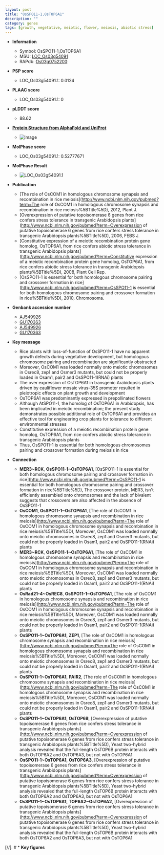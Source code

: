 ```yaml
---
layout: post
title: "OsSPO11-1,OsTOP6A1"
description: ""
category: genes
tags: [growth, vegetative, meiotic, flower, meiosis, abiotic stress]
---
```


* **Information**  
    + Symbol: OsSPO11-1,OsTOP6A1  
    + MSU: [LOC_Os03g54091](http://rice.plantbiology.msu.edu/cgi-bin/ORF_infopage.cgi?orf=LOC_Os03g54091)  
    + RAPdb: [Os03g0752200](http://rapdb.dna.affrc.go.jp/viewer/gbrowse_details/irgsp1?name=Os03g0752200)  

* **PSP score**  
    + LOC_Os03g54091.1: 0.0124 

* **PLAAC score**  
    + LOC_Os03g54091.1: 0 

* **pLDDT score**
    + 88.62

* **[Protein Structure from AlphaFold and UniProt](https://www.uniprot.org/uniprotkb/Q7Y021/entry#structure)**
    + ![image](https://ricepsp.github.io/images/Q7/AF-Q7Y021-F1.png)

* **MolPhase score**
    + LOC_Os03g54091.1: 0.52777671

* **MolPhase Result**
    + ![LOC_Os03g54091.1](https://304243504.github.io/Pictures/LOC_Os03g/LOC_Os03g54091.1.png)

* **Publication**  
    + [The role of OsCOM1 in homologous chromosome synapsis and recombination in rice meiosis](http://www.ncbi.nlm.nih.gov/pubmed?term=The role of OsCOM1 in homologous chromosome synapsis and recombination in rice meiosis%5BTitle%5D), 2012, Plant J.
    + [Overexpression of putative topoisomerase 6 genes from rice confers stress tolerance in transgenic Arabidopsis plants](http://www.ncbi.nlm.nih.gov/pubmed?term=Overexpression of putative topoisomerase 6 genes from rice confers stress tolerance in transgenic Arabidopsis plants%5BTitle%5D), 2006, FEBS J.
    + [Constitutive expression of a meiotic recombination protein gene homolog, OsTOP6A1, from rice confers abiotic stress tolerance in transgenic Arabidopsis plants](http://www.ncbi.nlm.nih.gov/pubmed?term=Constitutive expression of a meiotic recombination protein gene homolog, OsTOP6A1, from rice confers abiotic stress tolerance in transgenic Arabidopsis plants%5BTitle%5D), 2008, Plant Cell Rep.
    + [OsSPO11-1 is essential for both homologous chromosome pairing and crossover formation in rice](http://www.ncbi.nlm.nih.gov/pubmed?term=OsSPO11-1 is essential for both homologous chromosome pairing and crossover formation in rice%5BTitle%5D), 2010, Chromosoma.

* **Genbank accession number**  
    + [AJ549926](http://www.ncbi.nlm.nih.gov/nuccore/AJ549926)
    + [GU170363](http://www.ncbi.nlm.nih.gov/nuccore/GU170363)
    + [AJ549926](http://www.ncbi.nlm.nih.gov/nuccore/AJ549926)
    + [GU170363](http://www.ncbi.nlm.nih.gov/nuccore/GU170363)

* **Key message**  
    + Rice plants with loss-of-function of OsSPO11-1 have no apparent growth defects during vegetative development, but homologous chromosome pairing and recombination are significantly obstructed
    + Moreover, OsCOM1 was loaded normally onto meiotic chromosomes in Osrec8, zep1 and Osmer3 mutants, but could not be properly loaded in Osam1, pair2 and OsSPO11-1(RNAi) plants
    + The over expression of OsTOP6A1 in transgenic Arabidopsis plants driven by cauliflower mosaic virus-35S promoter resulted in pleiotropic effects on plant growth and development
    + OsTOP6A1 was predominantly expressed in prepollinated flowers
    + Although AtSPO11-1, the homolog of OsTOP6A1 in Arabidopsis, has been implicated in meiotic recombination; the present study demonstrates possible additional role of OsTOP6A1 and provides an effective tool for engineering crop plants for tolerance to different environmental stresses
    + Constitutive expression of a meiotic recombination protein gene homolog, OsTOP6A1, from rice confers abiotic stress tolerance in transgenic Arabidopsis plants
    + Thus, OsSPO11-1 is essential for both homologous chromosomes pairing and crossover formation during meiosis in rice

* **Connection**  
    + __MER3~RCK__, __OsSPO11-1~OsTOP6A1__, [OsSPO11-1 is essential for both homologous chromosome pairing and crossover formation in rice](http://www.ncbi.nlm.nih.gov/pubmed?term=OsSPO11-1 is essential for both homologous chromosome pairing and crossover formation in rice%5BTitle%5D), The crossover protein, MER3, isn't efficiently assembled onto chromosomes and the lack of bivalent suggests that crossovers are also affected in the absence of OsSPO11-1
    + __OsCOM1__, __OsSPO11-1~OsTOP6A1__, [The role of OsCOM1 in homologous chromosome synapsis and recombination in rice meiosis](http://www.ncbi.nlm.nih.gov/pubmed?term=The role of OsCOM1 in homologous chromosome synapsis and recombination in rice meiosis%5BTitle%5D), Moreover, OsCOM1 was loaded normally onto meiotic chromosomes in Osrec8, zep1 and Osmer3 mutants, but could not be properly loaded in Osam1, pair2 and OsSPO11-1(RNAi) plants
    + __MER3~RCK__, __OsSPO11-1~OsTOP6A1__, [The role of OsCOM1 in homologous chromosome synapsis and recombination in rice meiosis](http://www.ncbi.nlm.nih.gov/pubmed?term=The role of OsCOM1 in homologous chromosome synapsis and recombination in rice meiosis%5BTitle%5D), Moreover, OsCOM1 was loaded normally onto meiotic chromosomes in Osrec8, zep1 and Osmer3 mutants, but could not be properly loaded in Osam1, pair2 and OsSPO11-1(RNAi) plants
    + __OsRad21-4~OsREC8__, __OsSPO11-1~OsTOP6A1__, [The role of OsCOM1 in homologous chromosome synapsis and recombination in rice meiosis](http://www.ncbi.nlm.nih.gov/pubmed?term=The role of OsCOM1 in homologous chromosome synapsis and recombination in rice meiosis%5BTitle%5D), Moreover, OsCOM1 was loaded normally onto meiotic chromosomes in Osrec8, zep1 and Osmer3 mutants, but could not be properly loaded in Osam1, pair2 and OsSPO11-1(RNAi) plants
    + __OsSPO11-1~OsTOP6A1__, __ZEP1__, [The role of OsCOM1 in homologous chromosome synapsis and recombination in rice meiosis](http://www.ncbi.nlm.nih.gov/pubmed?term=The role of OsCOM1 in homologous chromosome synapsis and recombination in rice meiosis%5BTitle%5D), Moreover, OsCOM1 was loaded normally onto meiotic chromosomes in Osrec8, zep1 and Osmer3 mutants, but could not be properly loaded in Osam1, pair2 and OsSPO11-1(RNAi) plants
    + __OsSPO11-1~OsTOP6A1__, __PAIR2__, [The role of OsCOM1 in homologous chromosome synapsis and recombination in rice meiosis](http://www.ncbi.nlm.nih.gov/pubmed?term=The role of OsCOM1 in homologous chromosome synapsis and recombination in rice meiosis%5BTitle%5D), Moreover, OsCOM1 was loaded normally onto meiotic chromosomes in Osrec8, zep1 and Osmer3 mutants, but could not be properly loaded in Osam1, pair2 and OsSPO11-1(RNAi) plants
    + __OsSPO11-1~OsTOP6A1__, __OsTOP6B__, [Overexpression of putative topoisomerase 6 genes from rice confers stress tolerance in transgenic Arabidopsis plants](http://www.ncbi.nlm.nih.gov/pubmed?term=Overexpression of putative topoisomerase 6 genes from rice confers stress tolerance in transgenic Arabidopsis plants%5BTitle%5D), Yeast two-hybrid analysis revealed that the full-length OsTOP6B protein interacts with both OsTOP6A2 and OsTOP6A3, but not with OsTOP6A1
    + __OsSPO11-1~OsTOP6A1__, __OsTOP6A3__, [Overexpression of putative topoisomerase 6 genes from rice confers stress tolerance in transgenic Arabidopsis plants](http://www.ncbi.nlm.nih.gov/pubmed?term=Overexpression of putative topoisomerase 6 genes from rice confers stress tolerance in transgenic Arabidopsis plants%5BTitle%5D), Yeast two-hybrid analysis revealed that the full-length OsTOP6B protein interacts with both OsTOP6A2 and OsTOP6A3, but not with OsTOP6A1
    + __OsSPO11-1~OsTOP6A1__, __TOP6A2~OsTOP6A2__, [Overexpression of putative topoisomerase 6 genes from rice confers stress tolerance in transgenic Arabidopsis plants](http://www.ncbi.nlm.nih.gov/pubmed?term=Overexpression of putative topoisomerase 6 genes from rice confers stress tolerance in transgenic Arabidopsis plants%5BTitle%5D), Yeast two-hybrid analysis revealed that the full-length OsTOP6B protein interacts with both OsTOP6A2 and OsTOP6A3, but not with OsTOP6A1

[//]: # * **Key figures**  


